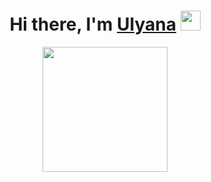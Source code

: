 <h1 align="center">Hi there, I'm <a href="https://t.me/ulyagff" target="_blank">Ulyana</a> 
<img src="https://github.com/blackcater/blackcater/raw/main/images/Hi.gif" height="32"/></h1>
<div id="header" align="center">
  <img src="https://media.giphy.com/media/13HBDT4QSTpveU/giphy.gif" width="200"/>
</div>

